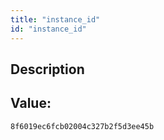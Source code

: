 ```yaml
---
title: "instance_id"
id: "instance_id"
---
```

## Description



## Value: 
```
8f6019ec6fcb02004c327b2f5d3ee45b
```